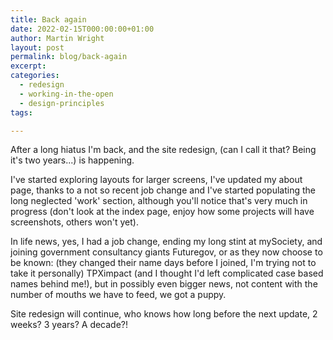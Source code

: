 ```yaml
---
title: Back again
date: 2022-02-15T000:00:00+01:00
author: Martin Wright
layout: post
permalink: blog/back-again
excerpt: 
categories:
  - redesign
  - working-in-the-open
  - design-principles
tags:

---
```


After a long hiatus I'm back, and the site redesign, (can I call it that? Being it's two years...) is happening.

I've started exploring layouts for larger screens, I've updated my about page, thanks to a not so recent job change and I've started populating the long neglected 'work' section, although you'll notice that's very much in progress (don't look at the index page, enjoy how some projects will have screenshots, others won't yet).

In life news, yes, I had a job change, ending my long stint at mySociety, and joining government consultancy giants Futuregov,  or as they now choose to be known: (they changed their name days before I joined, I'm trying not to take it personally) TPXimpact (and I thought I'd left complicated case based names behind me!), but in possibly even bigger news, not content with the number of mouths we have to feed, we got a puppy. 

Site redesign will continue, who knows how long before the next update, 2 weeks? 3 years? A decade?!

